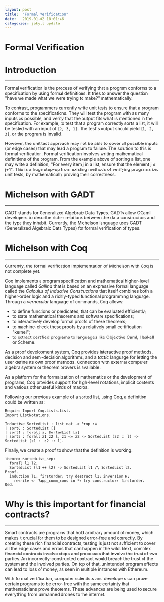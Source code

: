 ```yaml
---
layout: post
title:  "Formal Verification"
date:   2019-01-02 18:01:46
categories: jekyll update
---
```

# Formal Verification

# Introduction

---

Formal verification is the process of verifying that a program conforms to a specification by using formal definitions. It tries to answer the question "have we made what we were trying to make?" mathematically.

To contrast, programmers currently write unit tests to ensure that a program conforms to the specifications. They will test the program with as many inputs as possible, and verify that the output fits what is mentioned in the specification. For example, to test that a program correctly sorts a list, it will be tested with an input of `[2, 3, 1]`. The test's output should yield `[1, 2, 3]`, or the program is invalid.

However, the unit test approach may not be able to cover all possible inputs (or edge cases) that may lead a program to failure. The solution to this is formal verification. Formal verification involves writing mathematical definitions of the program. From the example above of sorting a list, one may write a definition, "For every item j in a list, ensure that the element j ≤ j+1". This is a huge step-up from existing methods of verifying programs i.e. unit tests, by mathematically proving their correctness.

# Michelson with GADT

---

GADT stands for Generalized Algebraic Data Types. GADTs allow OCaml developers to describe richer relations between the data constructors and the type they inhabit. Currently, the Michelson language uses GADT (Generalized Algebraic Data Types) for formal verification of types.

# Michelson with Coq

---

Currently, the formal verification implementation of Michelson with Coq is not complete yet.

Coq implements a program specification and mathematical higher-level language called *Gallina* that is based on an expressive formal language called the *Calculus of Inductive Constructions* that itself combines both a higher-order logic and a richly-typed functional programming language. Through a *vernacular* language of commands, Coq allows:

- to define functions or predicates, that can be evaluated efficiently;
- to state mathematical theorems and software specifications;
- to interactively develop formal proofs of these theorems;
- to machine-check these proofs by a relatively small certification "kernel";
- to extract certified programs to languages like Objective Caml, Haskell or Scheme.

As a proof development system, Coq provides interactive proof methods, decision and semi-decision algorithms, and a *tactic* language for letting the user define its own proof methods. Connection with external computer algebra system or theorem provers is available.

As a platform for the formalization of mathematics or the development of programs, Coq provides support for high-level notations, implicit contents and various other useful kinds of macros.

Following our previous example of a sorted list, using Coq, a definition could be written as:

    Require Import Coq.Lists.List.
    Import ListNotations.
    
    Inductive SortedList : list nat -> Prop :=
    | sort0 : SortedList []
    | sort1 : forall a, SortedList [a]
    | sort2 : forall z1 z2 l, z1 <= z2 -> SortedList (z2 :: l) -> SortedList (z1 :: z2 :: l).

Finally, we create a proof to show that the definition is working.

    Theorem SortedList_sep:
      forall l1 l2,
      SortedList (l1 ++ l2) -> SortedList l1 /\ SortedList l2.
    Proof.
      induction l1; firstorder; try destruct l1; inversion H;
        rewrite <- ?app_comm_cons in *; try constructor; firstorder.
    Qed.

# Why is this important for financial contracts?

---

Smart contracts are programs that hold arbitrary amount of money, which makes it crucial for them to be designed error-free and correctly. By creating these rich financial contracts, testing is just not sufficient to cover all the edge cases and errors that can happen in the wild. Next, complex financial contracts involve steps and processes that involve the trust of two parties. An incorrectly-constructed contract would breach the trust of the system and the involved parties. On top of that, unintended program effects can lead to loss of money, as seen in multiple instances with Ethereum.

With formal verification, computer scientists and developers can prove certain programs to be error-free with the same certainty that mathematicians prove theorems. These advances are being used to secure everything from unmanned drones to the internet.